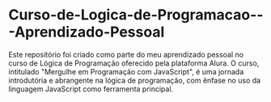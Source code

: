 # Curso-de-Logica-de-Programacao---Aprendizado-Pessoal
Este repositório foi criado como parte do meu aprendizado pessoal no curso de Lógica de Programação oferecido pela plataforma Alura. O curso, intitulado "Mergulhe em Programação com JavaScript", é uma jornada introdutória e abrangente na lógica de programação, com ênfase no uso da linguagem JavaScript como ferramenta principal.
